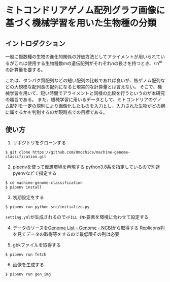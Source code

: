 # ミトコンドリアゲノム配列グラフ画像に基づく機械学習を用いた生物種の分類

## イントロダクション

一般に複数種の生物の進化的関係の評価方法としてアライメントが用いられているがこれは使用する生物種数$m$の遺伝配列がそれぞれ$n$の長さを持つとき、$\mathcal{O}{n^m}$の計算量を要する。

これは、タンパク質配列などの短い配列の比較であれば良いが、核ゲノム配列などの大規模な配列長の配列になると現実的な計算量とは言えない。
そこで、機械学習を用いて、短い時間でアライメントと同様の比較を行うというのが本研究の趣旨である。
また、機械学習に用いるデータとして、ミトコンドリアのゲノム配列を一定の規則により画像化したものを入力とし、入力された生物がどの綱に属するかを判別するのが現時点での目標である。

## 使い方

1. リポジトリをクローンする
```console
$ git clone https://github.com/Omochice/machine-genome-classification.git
```
2. pipenvを使って仮想環境を再現する
python3.8系を指定しているので別途pyenvなどで指定する
```console
$ cd machine-genome-classification
$ pipenv install 
```
3. 初期設定をする
```console
$ pipenv run python src/initialize.py
```
`setting.yml`が生成されるので`<FILL IN>`要素を環境に合わせて設定する

4. データのソースを[Genome List - Genome - NCBI](https://www.ncbi.nlm.nih.gov/genome/browse#!/organelles/)から取得する
Replicons列を見てデータの取得等をするので最低限その列は必要

5. gbkファイルを取得する
```console
$ pipenv run fetch
```

6. 画像を生成する
```console
$ pipenv run gen_img
```
